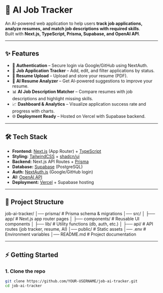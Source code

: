 # 🚀 AI Job Tracker

An AI-powered web application to help users **track job applications, analyze resumes, and match job descriptions with required skills**.  
Built with **Next.js, TypeScript, Prisma, Supabase, and OpenAI API**.

---

## ✨ Features

- 🔐 **Authentication** – Secure login via Google/GitHub using NextAuth.
- 📂 **Job Application Tracker** – Add, edit, and filter applications by status.
- 📄 **Resume Upload** – Upload and store your resume (PDF).
- 🤖 **AI Resume Analyzer** – Get AI-powered suggestions to improve your resume.
- 📊 **AI Job Description Matcher** – Compare resumes with job descriptions and highlight missing skills.
- 📈 **Dashboard & Analytics** – Visualize application success rate and progress with charts.
- 🌐 **Deployment Ready** – Hosted on Vercel with Supabase backend.

---

## 🛠️ Tech Stack

- **Frontend:** [Next.js](https://nextjs.org/) (App Router) + [TypeScript](https://www.typescriptlang.org/)
- **Styling:** [TailwindCSS](https://tailwindcss.com/) + [shadcn/ui](https://ui.shadcn.com/)
- **Backend:** Next.js API Routes + [Prisma](https://www.prisma.io/)
- **Database:** [Supabase](https://supabase.com/) (PostgreSQL)
- **Auth:** [NextAuth.js](https://next-auth.js.org/) (Google/GitHub login)
- **AI:** [OpenAI API](https://platform.openai.com/)
- **Deployment:** [Vercel](https://vercel.com/) + Supabase hosting

---

## 📂 Project Structure

job-ai-tracker/
│── prisma/ # Prisma schema & migrations
│── src/
│ ├── app/ # Next.js app router pages
│ ├── components/ # Reusable UI components
│ ├── lib/ # Utility functions (db, auth, etc.)
│ ├── api/ # API routes (job tracker, resume, AI)
│── public/ # Static assets
│── .env # Environment variables
│── README.md # Project documentation

---

## ⚡ Getting Started

### 1. Clone the repo

```bash
git clone https://github.com/YOUR-USERNAME/job-ai-tracker.git
cd job-ai-tracker
```
